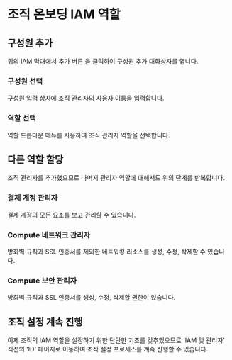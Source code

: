 # 조직 온보딩 IAM 역할

## 구성원 추가

위의 IAM 막대에서
<walkthrough-spotlight-pointer spotlightid="iam-add-member">
  추가 버튼
</walkthrough-spotlight-pointer>을 클릭하여 구성원 추가 대화상자를 엽니다.

### 구성원 선택

구성원 입력 상자에 조직 관리자의 사용자 이름을 입력합니다.

### 역할 선택

역할 드롭다운 메뉴를 사용하여 조직 관리자 역할을 선택합니다.

## 다른 역할 할당

조직 관리자를 추가했으므로 나머지 관리자 역할에 대해서도 위의 단계를 반복합니다.

### 결제 계정 관리자

결제 계정의 모든 요소를 보고 관리할 수 있습니다.

### Compute 네트워크 관리자

방화벽 규칙과 SSL 인증서를 제외한 네트워킹 리소스를 생성, 수정, 삭제할 수 있습니다.

### Compute 보안 관리자

방화벽 규칙과 SSL 인증서를 생성, 수정, 삭제할 권한이 있습니다.

## 조직 설정 계속 진행

이제 조직의 IAM 역할을 설정하기 위한 단단한 기초를 갖추었으므로 'IAM 및 관리자' 섹션의 'ID' 페이지로 이동하여 조직 설정 프로세스를 계속 진행할 수 있습니다.

<walkthrough-menu-navigation sectionid="IAM_ADMIN_SECTION"></walkthrough-menu-navigation>

